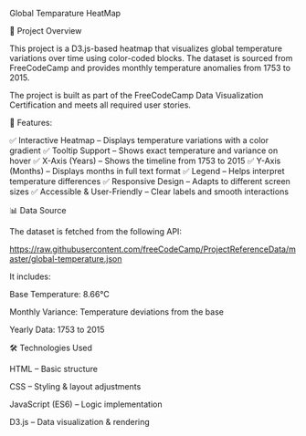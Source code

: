 Global Temparature HeatMap

📌 Project Overview

This project is a D3.js-based heatmap that visualizes global temperature variations over time using color-coded blocks. The dataset is sourced from FreeCodeCamp and provides monthly temperature anomalies from 1753 to 2015.

The project is built as part of the FreeCodeCamp Data Visualization Certification and meets all required user stories.

🚀 Features:

✅ Interactive Heatmap – Displays temperature variations with a color gradient
✅ Tooltip Support – Shows exact temperature and variance on hover
✅ X-Axis (Years) – Shows the timeline from 1753 to 2015
✅ Y-Axis (Months) – Displays months in full text format
✅ Legend – Helps interpret temperature differences
✅ Responsive Design – Adapts to different screen sizes
✅ Accessible & User-Friendly – Clear labels and smooth interactions

📊 Data Source

The dataset is fetched from the following API:

https://raw.githubusercontent.com/freeCodeCamp/ProjectReferenceData/master/global-temperature.json

It includes:

Base Temperature: 8.66°C

Monthly Variance: Temperature deviations from the base

Yearly Data: 1753 to 2015

🛠️ Technologies Used

HTML – Basic structure

CSS – Styling & layout adjustments

JavaScript (ES6) – Logic implementation

D3.js – Data visualization & rendering
